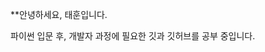 **안녕하세요, 태훈입니다.

파이썬 입문 후, 개발자 과정에 필요한 깃과 깃허브를 공부 중입니다.

<!---
hctaehoon/hctaehoon is a ✨ special ✨ repository because its `README.md` (this file) appears on your GitHub profile.
You can click the Preview link to take a look at your changes.
--->
